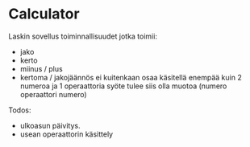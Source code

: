 # Calculator

Laskin sovellus toiminnallisuudet jotka toimii:

- jako
- kerto
- miinus / plus
- kertoma / jakojäännös
  ei kuitenkaan osaa käsitellä enempää kuin 2 numeroa ja 1 operaattoria syöte tulee siis olla muotoa (numero operaattori numero)

Todos:

- ulkoasun päivitys.
- usean operaattorin käsittely
